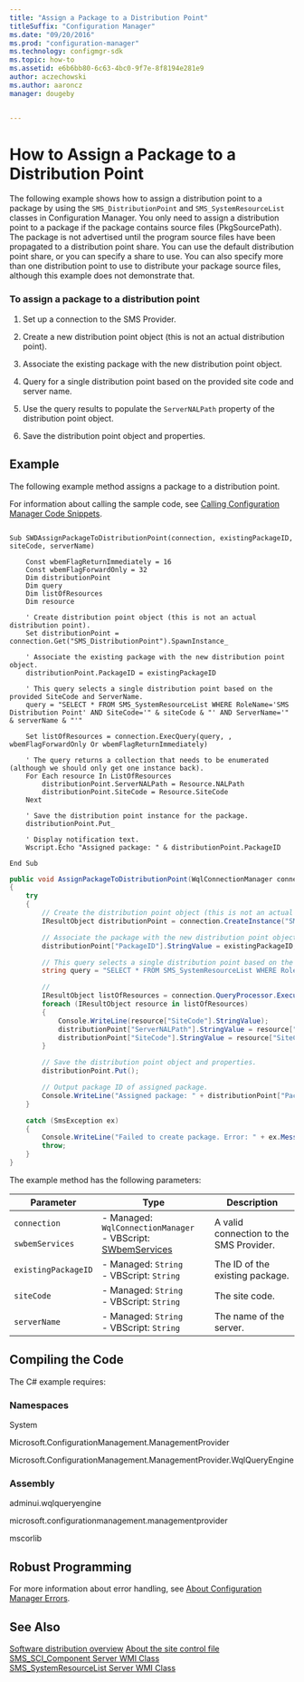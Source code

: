 ```yaml
---
title: "Assign a Package to a Distribution Point"
titleSuffix: "Configuration Manager"
ms.date: "09/20/2016"
ms.prod: "configuration-manager"
ms.technology: configmgr-sdk
ms.topic: how-to
ms.assetid: e6b6bb80-6c63-4bc0-9f7e-8f8194e281e9
author: aczechowski
ms.author: aaroncz
manager: dougeby


---
```

# How to Assign a Package to a Distribution Point
The following example shows how to assign a distribution point to a package by using the `SMS_DistributionPoint` and `SMS_SystemResourceList` classes in Configuration Manager. You only need to assign a distribution point to a package if the package contains source files (PkgSourcePath). The package is not advertised until the program source files have been propagated to a distribution point share. You can use the default distribution point share, or you can specify a share to use. You can also specify more than one distribution point to use to distribute your package source files, although this example does not demonstrate that.  

### To assign a package to a distribution point  

1.  Set up a connection to the SMS Provider.  

2.  Create a new distribution point object (this is not an actual distribution point).  

3.  Associate the existing package with the new distribution point object.  

4.  Query for a single distribution point based on the provided site code and server name.  

5.  Use the query results to populate the `ServerNALPath` property of the distribution point object.  

6.  Save the distribution point object and properties.  

## Example  
 The following example method assigns a package to a distribution point.  

 For information about calling the sample code, see [Calling Configuration Manager Code Snippets](../../../../develop/core/understand/calling-code-snippets.md).  

```vbs  

Sub SWDAssignPackageToDistributionPoint(connection, existingPackageID, siteCode, serverName)  

    Const wbemFlagReturnImmediately = 16  
    Const wbemFlagForwardOnly = 32  
    Dim distributionPoint  
    Dim query  
    Dim listOfResources  
    Dim resource  

    ' Create distribution point object (this is not an actual distribution point).  
    Set distributionPoint = connection.Get("SMS_DistributionPoint").SpawnInstance_  

    ' Associate the existing package with the new distribution point object.  
    distributionPoint.PackageID = existingPackageID       

    ' This query selects a single distribution point based on the provided SiteCode and ServerName.  
    query = "SELECT * FROM SMS_SystemResourceList WHERE RoleName='SMS Distribution Point' AND SiteCode='" & siteCode & "' AND ServerName='" & serverName & "'"  

    Set listOfResources = connection.ExecQuery(query, , wbemFlagForwardOnly Or wbemFlagReturnImmediately)  

    ' The query returns a collection that needs to be enumerated (although we should only get one instance back).  
    For Each resource In ListOfResources        
        distributionPoint.ServerNALPath = Resource.NALPath  
        distributionPoint.SiteCode = Resource.SiteCode          
    Next  

    ' Save the distribution point instance for the package.  
    distributionPoint.Put_   

    ' Display notification text.  
    Wscript.Echo "Assigned package: " & distributionPoint.PackageID   

End Sub  
```  

```c#  
public void AssignPackageToDistributionPoint(WqlConnectionManager connection, string existingPackageID, string siteCode, string serverName)  
{  
    try  
    {  
        // Create the distribution point object (this is not an actual distribution point).  
        IResultObject distributionPoint = connection.CreateInstance("SMS_DistributionPoint");  

        // Associate the package with the new distribution point object.   
        distributionPoint["PackageID"].StringValue = existingPackageID;  

        // This query selects a single distribution point based on the provided siteCode and serverName.  
        string query = "SELECT * FROM SMS_SystemResourceList WHERE RoleName='SMS Distribution Point' AND SiteCode='" + siteCode + "' AND ServerName='" + serverName + "'";  

        //   
        IResultObject listOfResources = connection.QueryProcessor.ExecuteQuery(query);  
        foreach (IResultObject resource in listOfResources)  
        {  
            Console.WriteLine(resource["SiteCode"].StringValue);  
            distributionPoint["ServerNALPath"].StringValue = resource["NALPath"].StringValue;  
            distributionPoint["SiteCode"].StringValue = resource["SiteCode"].StringValue;  
        }  

        // Save the distribution point object and properties.  
        distributionPoint.Put();  

        // Output package ID of assigned package.  
        Console.WriteLine("Assigned package: " + distributionPoint["PackageID"].StringValue);  
    }  

    catch (SmsException ex)  
    {  
        Console.WriteLine("Failed to create package. Error: " + ex.Message);  
        throw;  
    }  
}  
```  

 The example method has the following parameters:  

|Parameter|Type|Description|  
|---------------|----------|-----------------|  
|`connection`<br /><br /> `swbemServices`|-   Managed: `WqlConnectionManager`<br />-   VBScript: [SWbemServices](/windows/win32/wmisdk/swbemservices)|A valid connection to the SMS Provider.|  
|`existingPackageID`|-   Managed: `String`<br />-   VBScript: `String`|The ID of the existing package.|  
|`siteCode`|-   Managed: `String`<br />-   VBScript: `String`|The site code.|  
|`serverName`|-   Managed: `String`<br />-   VBScript: `String`|The name of the server.|  

## Compiling the Code  
 The C# example requires:  

### Namespaces  
 System  

 Microsoft.ConfigurationManagement.ManagementProvider  

 Microsoft.ConfigurationManagement.ManagementProvider.WqlQueryEngine  

### Assembly  
 adminui.wqlqueryengine  

 microsoft.configurationmanagement.managementprovider  

 mscorlib  

## Robust Programming  
 For more information about error handling, see [About Configuration Manager Errors](../../../../develop/core/understand/about-configuration-manager-errors.md).  

## See Also  
 [Software distribution overview](software-distribution-overview.md)
 [About the site control file](../../understand/about-the-configuration-manager-site-control-file.md)
 [SMS_SCI_Component Server WMI Class](../../../../develop/reference/core/servers/configure/sms_sci_component-server-wmi-class.md)   
 [SMS_SystemResourceList Server WMI Class](../../../../develop/reference/core/servers/configure/sms_systemresourcelist-server-wmi-class.md)